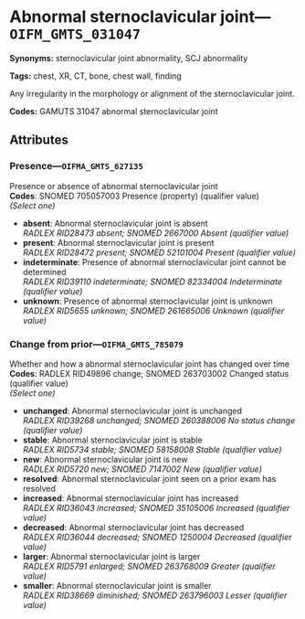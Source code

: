 # Abnormal sternoclavicular joint—`OIFM_GMTS_031047`

**Synonyms:** sternoclavicular joint abnormality, SCJ abnormality

**Tags:** chest, XR, CT, bone, chest wall, finding

Any irregularity in the morphology or alignment of the sternoclavicular joint.

**Codes:** GAMUTS 31047 abnormal sternoclavicular joint

## Attributes

### Presence—`OIFMA_GMTS_627135`

Presence or absence of abnormal sternoclavicular joint  
**Codes**: SNOMED 705057003 Presence (property) (qualifier value)  
*(Select one)*

- **absent**: Abnormal sternoclavicular joint is absent  
_RADLEX RID28473 absent; SNOMED 2667000 Absent (qualifier value)_
- **present**: Abnormal sternoclavicular joint is present  
_RADLEX RID28472 present; SNOMED 52101004 Present (qualifier value)_
- **indeterminate**: Presence of abnormal sternoclavicular joint cannot be determined  
_RADLEX RID39110 indeterminate; SNOMED 82334004 Indeterminate (qualifier value)_
- **unknown**: Presence of abnormal sternoclavicular joint is unknown  
_RADLEX RID5655 unknown; SNOMED 261665006 Unknown (qualifier value)_

### Change from prior—`OIFMA_GMTS_785079`

Whether and how a abnormal sternoclavicular joint has changed over time  
**Codes**: RADLEX RID49896 change; SNOMED 263703002 Changed status (qualifier value)  
*(Select one)*

- **unchanged**: Abnormal sternoclavicular joint is unchanged  
_RADLEX RID39268 unchanged; SNOMED 260388006 No status change (qualifier value)_
- **stable**: Abnormal sternoclavicular joint is stable  
_RADLEX RID5734 stable; SNOMED 58158008 Stable (qualifier value)_
- **new**: Abnormal sternoclavicular joint is new  
_RADLEX RID5720 new; SNOMED 7147002 New (qualifier value)_
- **resolved**: Abnormal sternoclavicular joint seen on a prior exam has resolved  
- **increased**: Abnormal sternoclavicular joint has increased  
_RADLEX RID36043 increased; SNOMED 35105006 Increased (qualifier value)_
- **decreased**: Abnormal sternoclavicular joint has decreased  
_RADLEX RID36044 decreased; SNOMED 1250004 Decreased (qualifier value)_
- **larger**: Abnormal sternoclavicular joint is larger  
_RADLEX RID5791 enlarged; SNOMED 263768009 Greater (qualifier value)_
- **smaller**: Abnormal sternoclavicular joint is smaller  
_RADLEX RID38669 diminished; SNOMED 263796003 Lesser (qualifier value)_